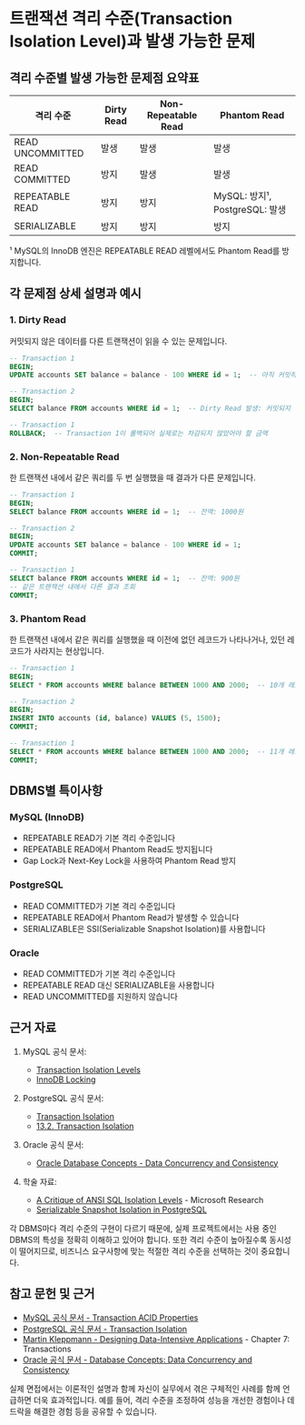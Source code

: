# 트랜잭션 격리 수준(Transaction Isolation Level)과 발생 가능한 문제

## 격리 수준별 발생 가능한 문제점 요약표

| 격리 수준 | Dirty Read | Non-Repeatable Read | Phantom Read |
|-----------|------------|-------------------|--------------|
| READ UNCOMMITTED | 발생 | 발생 | 발생 |
| READ COMMITTED | 방지 | 발생 | 발생 |
| REPEATABLE READ | 방지 | 방지 | MySQL: 방지¹, PostgreSQL: 발생 |
| SERIALIZABLE | 방지 | 방지 | 방지 |

¹ MySQL의 InnoDB 엔진은 REPEATABLE READ 레벨에서도 Phantom Read를 방지합니다.

## 각 문제점 상세 설명과 예시

### 1. Dirty Read
커밋되지 않은 데이터를 다른 트랜잭션이 읽을 수 있는 문제입니다.

```sql
-- Transaction 1
BEGIN;
UPDATE accounts SET balance = balance - 100 WHERE id = 1;  -- 아직 커밋하지 않음

-- Transaction 2
BEGIN;
SELECT balance FROM accounts WHERE id = 1;  -- Dirty Read 발생: 커밋되지 않은 감소된 잔액을 읽음

-- Transaction 1
ROLLBACK;  -- Transaction 1이 롤백되어 실제로는 차감되지 않았어야 할 금액
```

### 2. Non-Repeatable Read
한 트랜잭션 내에서 같은 쿼리를 두 번 실행했을 때 결과가 다른 문제입니다.

```sql
-- Transaction 1
BEGIN;
SELECT balance FROM accounts WHERE id = 1;  -- 잔액: 1000원

-- Transaction 2
BEGIN;
UPDATE accounts SET balance = balance - 100 WHERE id = 1;
COMMIT;

-- Transaction 1
SELECT balance FROM accounts WHERE id = 1;  -- 잔액: 900원
-- 같은 트랜잭션 내에서 다른 결과 조회
COMMIT;
```

### 3. Phantom Read
한 트랜잭션 내에서 같은 쿼리를 실행했을 때 이전에 없던 레코드가 나타나거나, 있던 레코드가 사라지는 현상입니다.

```sql
-- Transaction 1
BEGIN;
SELECT * FROM accounts WHERE balance BETWEEN 1000 AND 2000;  -- 10개 레코드 조회

-- Transaction 2
BEGIN;
INSERT INTO accounts (id, balance) VALUES (5, 1500);
COMMIT;

-- Transaction 1
SELECT * FROM accounts WHERE balance BETWEEN 1000 AND 2000;  -- 11개 레코드 조회 (Phantom)
COMMIT;
```

## DBMS별 특이사항

### MySQL (InnoDB)
- REPEATABLE READ가 기본 격리 수준입니다
- REPEATABLE READ에서 Phantom Read도 방지됩니다
- Gap Lock과 Next-Key Lock을 사용하여 Phantom Read 방지

### PostgreSQL
- READ COMMITTED가 기본 격리 수준입니다
- REPEATABLE READ에서 Phantom Read가 발생할 수 있습니다
- SERIALIZABLE은 SSI(Serializable Snapshot Isolation)를 사용합니다

### Oracle
- READ COMMITTED가 기본 격리 수준입니다
- REPEATABLE READ 대신 SERIALIZABLE을 사용합니다
- READ UNCOMMITTED를 지원하지 않습니다

## 근거 자료
1. MySQL 공식 문서:
    - [Transaction Isolation Levels](https://dev.mysql.com/doc/refman/8.0/en/innodb-transaction-isolation-levels.html)
    - [InnoDB Locking](https://dev.mysql.com/doc/refman/8.0/en/innodb-locking.html)

2. PostgreSQL 공식 문서:
    - [Transaction Isolation](https://www.postgresql.org/docs/current/transaction-iso.html)
    - [13.2. Transaction Isolation](https://www.postgresql.org/docs/current/tutorial-transactions.html)

3. Oracle 공식 문서:
    - [Oracle Database Concepts - Data Concurrency and Consistency](https://docs.oracle.com/en/database/oracle/oracle-database/19/cncpt/data-concurrency-and-consistency.html)

4. 학술 자료:
    - [A Critique of ANSI SQL Isolation Levels](https://www.microsoft.com/en-us/research/wp-content/uploads/2016/02/tr-95-51.pdf) - Microsoft Research
    - [Serializable Snapshot Isolation in PostgreSQL](https://drkp.net/papers/ssi-vldb12.pdf)

각 DBMS마다 격리 수준의 구현이 다르기 때문에, 실제 프로젝트에서는 사용 중인 DBMS의 특성을 정확히 이해하고 있어야 합니다. 또한 격리 수준이 높아질수록 동시성이 떨어지므로, 비즈니스 요구사항에 맞는 적절한 격리 수준을 선택하는 것이 중요합니다.

## 참고 문헌 및 근거
- [MySQL 공식 문서 - Transaction ACID Properties](https://dev.mysql.com/doc/refman/8.0/en/mysql-acid.html)
- [PostgreSQL 공식 문서 - Transaction Isolation](https://www.postgresql.org/docs/current/transaction-iso.html)
- [Martin Kleppmann - Designing Data-Intensive Applications](https://dataintensive.net/) - Chapter 7: Transactions
- [Oracle 공식 문서 - Database Concepts: Data Concurrency and Consistency](https://docs.oracle.com/cd/E11882_01/server.112/e40540/consist.htm)

실제 면접에서는 이론적인 설명과 함께 자신이 실무에서 겪은 구체적인 사례를 함께 언급하면 더욱 효과적입니다. 예를 들어, 격리 수준을 조정하여 성능을 개선한 경험이나 데드락을 해결한 경험 등을 공유할 수 있습니다.